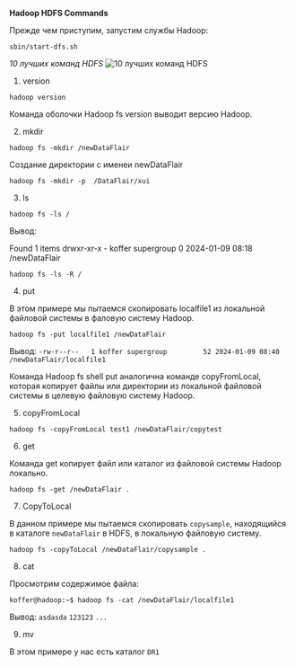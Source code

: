 **Hadoop HDFS Commands**

Прежде чем приступим, запустим службы Hadoop:

```
sbin/start-dfs.sh
```

_10 лучших команд HDFS_
![10 лучших команд HDFS](https://data-flair.training/blogs/wp-content/uploads/sites/2/2016/06/top-10-hadoop-hdfs-commands.jpg)


1. version

```
hadoop version
```
Команда оболочки Hadoop fs version выводит версию Hadoop.

2. mkdir 

```
hadoop fs -mkdir /newDataFlair
```
Создание директории с именеи newDataFlair

```
hadoop fs -mkdir -p  /DataFlair/xui
```

3. ls

```
hadoop fs -ls /
```
Вывод:

Found 1 items
drwxr-xr-x   - koffer supergroup          0 2024-01-09 08:18 /newDataFlair

```
hadoop fs -ls -R /
```

4. put

В этом примере мы пытаемся скопировать localfile1 из локальной файловой системы 
в фаловую систему Hadoop.

```
hadoop fs -put localfile1 /newDataFlair
```
Вывод:
`-rw-r--r--   1 koffer supergroup         52 2024-01-09 08:40 /newDataFlair/localfile1`

Команда Hadoop fs shell put аналогична команде copyFromLocal, которая копирует файлы 
или директории из локальной файловой системы в целевую файловую систему Hadoop.

5. copyFromLocal

```
hadoop fs -copyFromLocal test1 /newDataFlair/copytest
```

6. get

Команда get копирует файл или каталог из файловой системы Hadoop локально.
```
hadoop fs -get /newDataFlair .
```

7. CopyToLocal

В данном примере мы пытаемся скопировать `copysample`, находящийся в каталоге
`newDataFlair` в HDFS, в локальную файловую систему.
```
hadoop fs -copyToLocal /newDataFlair/copysample .
```

8. cat

Просмотрим содержимое файла:
```
koffer@hadoop:~$ hadoop fs -cat /newDataFlair/localfile1
```
Вывод:
`asdasda`
`123123`
`...`

9. mv

В этом примере у нас есть каталог `DR1`




